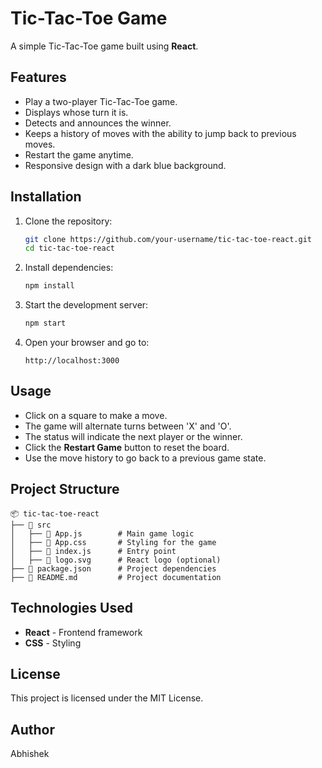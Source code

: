 # Tic-Tac-Toe Game

A simple Tic-Tac-Toe game built using **React**.

## Features

- Play a two-player Tic-Tac-Toe game.
- Displays whose turn it is.
- Detects and announces the winner.
- Keeps a history of moves with the ability to jump back to previous moves.
- Restart the game anytime.
- Responsive design with a dark blue background.

## Installation

1. Clone the repository:
   ```sh
   git clone https://github.com/your-username/tic-tac-toe-react.git
   cd tic-tac-toe-react
   ```

2. Install dependencies:
   ```sh
   npm install
   ```

3. Start the development server:
   ```sh
   npm start
   ```

4. Open your browser and go to:
   ```
   http://localhost:3000
   ```

## Usage

- Click on a square to make a move.
- The game will alternate turns between 'X' and 'O'.
- The status will indicate the next player or the winner.
- Click the **Restart Game** button to reset the board.
- Use the move history to go back to a previous game state.

## Project Structure

```
📦 tic-tac-toe-react
├── 📂 src
│   ├── 📄 App.js        # Main game logic
│   ├── 📄 App.css       # Styling for the game
│   ├── 📄 index.js      # Entry point
│   ├── 📄 logo.svg      # React logo (optional)
├── 📄 package.json      # Project dependencies
├── 📄 README.md         # Project documentation
```

## Technologies Used

- **React** - Frontend framework
- **CSS** - Styling

## License

This project is licensed under the MIT License.

## Author

Abhishek


